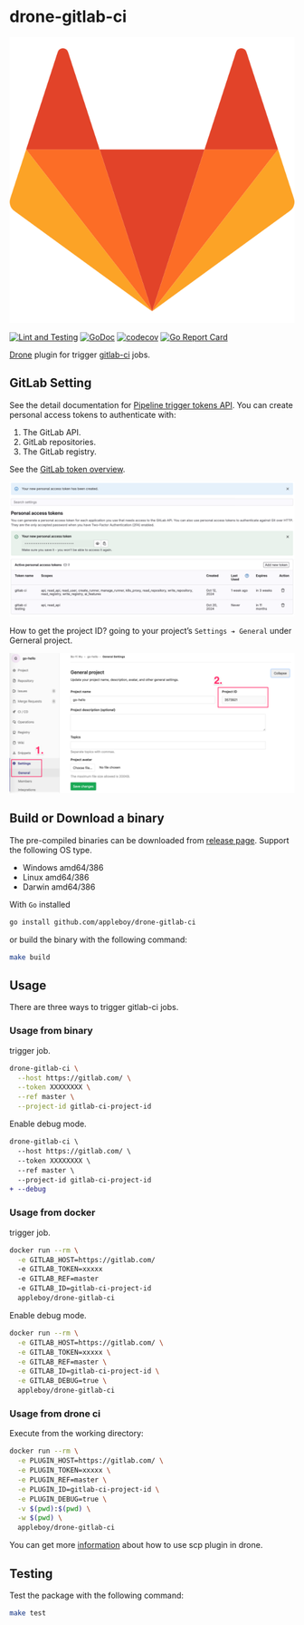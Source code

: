 # drone-gitlab-ci

![logo](./images/logo.png)

[![Lint and Testing](https://github.com/appleboy/drone-gitlab-ci/actions/workflows/lint.yml/badge.svg)](https://github.com/appleboy/drone-gitlab-ci/actions/workflows/lint.yml)
[![GoDoc](https://godoc.org/github.com/appleboy/drone-gitlab-ci?status.svg)](https://godoc.org/github.com/appleboy/drone-gitlab-ci)
[![codecov](https://codecov.io/gh/appleboy/drone-gitlab-ci/branch/master/graph/badge.svg)](https://codecov.io/gh/appleboy/drone-gitlab-ci)
[![Go Report Card](https://goreportcard.com/badge/github.com/appleboy/drone-gitlab-ci)](https://goreportcard.com/report/github.com/appleboy/drone-gitlab-ci)

[Drone](https://github.com/harness/harness) plugin for trigger [gitlab-ci](https://about.gitlab.com/solutions/continuous-integration/) jobs.

## GitLab Setting

See the detail documentation for [Pipeline trigger tokens API](https://docs.gitlab.com/ee/api/pipeline_triggers.html). You can create personal access tokens to authenticate with:

1. The GitLab API.
2. GitLab repositories.
3. The GitLab registry.

See the [GitLab token overview](https://docs.gitlab.com/ee/security/tokens/index.html#personal-access-tokens).

![token](./images/user_token.png)

How to get the project ID? going to your project’s `Settings ➔ General` under Gerneral project.

![projectID](./images/projectID.png)

## Build or Download a binary

The pre-compiled binaries can be downloaded from [release page](https://github.com/appleboy/drone-gitlab-ci/releases). Support the following OS type.

* Windows amd64/386
* Linux amd64/386
* Darwin amd64/386

With `Go` installed

```sh
go install github.com/appleboy/drone-gitlab-ci
```

or build the binary with the following command:

```sh
make build
```

## Usage

There are three ways to trigger gitlab-ci jobs.

### Usage from binary

trigger job.

```bash
drone-gitlab-ci \
  --host https://gitlab.com/ \
  --token XXXXXXXX \
  --ref master \
  --project-id gitlab-ci-project-id
```

Enable debug mode.

```diff
drone-gitlab-ci \
  --host https://gitlab.com/ \
  --token XXXXXXXX \
  --ref master \
  --project-id gitlab-ci-project-id
+ --debug
```

### Usage from docker

trigger job.

```bash
docker run --rm \
  -e GITLAB_HOST=https://gitlab.com/
  -e GITLAB_TOKEN=xxxxx
  -e GITLAB_REF=master
  -e GITLAB_ID=gitlab-ci-project-id
  appleboy/drone-gitlab-ci
```

Enable debug mode.

```bash
docker run --rm \
  -e GITLAB_HOST=https://gitlab.com/ \
  -e GITLAB_TOKEN=xxxxx \
  -e GITLAB_REF=master \
  -e GITLAB_ID=gitlab-ci-project-id \
  -e GITLAB_DEBUG=true \
  appleboy/drone-gitlab-ci
```

### Usage from drone ci

Execute from the working directory:

```sh
docker run --rm \
  -e PLUGIN_HOST=https://gitlab.com/ \
  -e PLUGIN_TOKEN=xxxxx \
  -e PLUGIN_REF=master \
  -e PLUGIN_ID=gitlab-ci-project-id \
  -e PLUGIN_DEBUG=true \
  -v $(pwd):$(pwd) \
  -w $(pwd) \
  appleboy/drone-gitlab-ci
```

You can get more [information](DOCS.md) about how to use scp plugin in drone.

## Testing

Test the package with the following command:

```sh
make test
```
